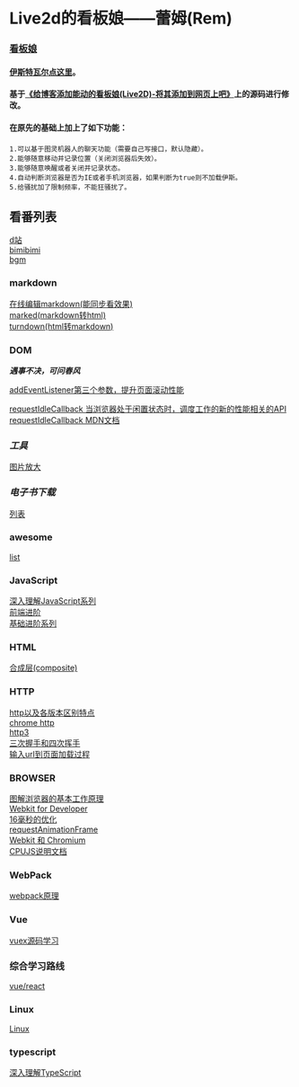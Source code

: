 # Live2d的看板娘——蕾姆(Rem) 
### [看板娘](https://btea.github.io/live/)
#### [伊斯特瓦尔点这里](https://www.wikimoe.com/?post=76)。
#### 基于[《给博客添加能动的看板娘(Live2D)-将其添加到网页上吧》](https://imjad.cn/archives/lab/add-dynamic-poster-girl-with-live2d-to-your-blog-02)上的源码进行修改。
#### 在原先的基础上加上了如下功能：

	1.可以基于图灵机器人的聊天功能（需要自己写接口，默认隐藏）。
	2.能够随意移动并记录位置（关闭浏览器后失效）。
	3.能够随意唤醒或者关闭并记录状态。
	4.自动判断浏览器是否为IE或者手机浏览器，如果判断为true则不加载伊斯。
	5.给骚扰加了限制频率，不能狂骚扰了。

## 看番列表
[d站](https://www.5dm.tv/timeline)  
[bimibimi](http://www.bimibimi.tv/)  
[bgm](https://bgm.tv)


### markdown
[在线编辑markdown(能同步看效果)](https://www.mdeditor.com/)  
[marked(markdown转html)](https://github.com/markedjs/marked)  
[turndown(html转markdown)](https://github.com/domchristie/turndown)

### __DOM__
___遇事不决，可问春风___

[addEventListener第三个参数，提升页面滚动性能](https://github.com/justjavac/the-front-end-knowledge-you-may-not-know/blob/master/archives/006-web-scrolling-performance-optimization-passive-event-listeners.md)  

[requestIdleCallback 当浏览器处于闲置状态时，调度工作的新的性能相关的API](https://github.com/justjavac/the-front-end-knowledge-you-may-not-know/issues/9)  
[requestIdleCallback MDN文档](https://developer.mozilla.org/zh-CN/docs/Web/API/Window/requestIdleCallback)

### ___工具___
[图片放大](https://bigjpg.com/zh)

### ___电子书下载___
[列表](https://epubw.com/)

### awesome
[list](https://www.vipbic.com/rank.html)

### __JavaScript__  
[深入理解JavaScript系列](https://www.cnblogs.com/TomXu/archive/2011/12/15/2288411.html)   
[前端进阶](https://muyiy.cn/question/js/41.html)   
[基础进阶系列](https://yangbo5207.github.io/wutongluo/ji-chu-jin-jie-xi-lie/shi-si-3001-es6-chang-yong-zhi-shi-he-ji.html)
### __HTML__  
[合成层(composite)](http://jartto.wang/2017/09/29/expand-on-performance-composite/)    
### __HTTP__  
[http以及各版本区别特点](https://www.zhihu.com/question/20391668/answer/915889286)    
[chrome http](https://zhuanlan.zhihu.com/p/33846206)  
[http3](https://zhuanlan.zhihu.com/p/58668946)  
[三次握手和四次挥手](https://zhuanlan.zhihu.com/p/86426969)   
[输入url到页面加载过程](https://zhuanlan.zhihu.com/p/34453198)   
### __BROWSER__
[图解浏览器的基本工作原理](https://zhuanlan.zhihu.com/p/47407398)    
[Webkit for Developer](https://www.paulirish.com/2013/webkit-for-developers/)  
[16毫秒的优化](http://velocity.oreilly.com.cn/2013/ppts/16_ms_optimization--web_front-end_performance_optimization.pdf)  
[requestAnimationFrame](https://www.zhangxinxu.com/wordpress/2013/09/css3-animation-requestanimationframe-tween-%E5%8A%A8%E7%94%BB%E7%AE%97%E6%B3%95/)    
[Webkit 和 Chromium](https://blog.csdn.net/milado_nju)  
[CPUJS说明文档](https://github.com/grz/cpujs/wiki/CPUJS%E8%AF%B4%E6%98%8E%E6%96%87%E6%A1%A3)   
### __WebPack__  
[webpack原理](https://segmentfault.com/a/1190000015088834?utm_source=tag-newest)  
### __Vue__  
[vuex源码学习](https://mp.weixin.qq.com/s?__biz=MzA4Nzg0MDM5Nw==&mid=2247484399&amp;idx=1&amp;sn=70494ab90a38666c41c3a024097c162e&source=41#wechat_redirect)
### __综合学习路线__  
[vue/react](https://zhuanlan.zhihu.com/p/119283701)    
### __Linux__  
[Linux](http://billie66.github.io/TLCL/book/chap01.html)  
### __typescript__  
[深入理解TypeScript](https://jkchao.github.io/typescript-book-chinese/#why)  
 